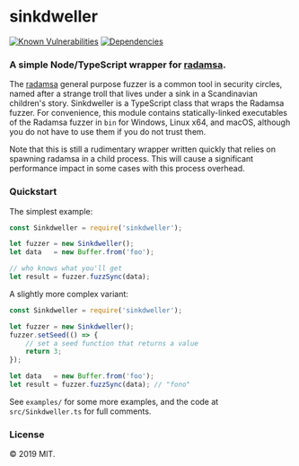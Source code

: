 # sinkdweller

[![Known Vulnerabilities](https://snyk.io/test/github/rarecoil/sinkdweller/badge.svg?targetFile=package.json)](https://snyk.io/test/github/rarecoil/sinkdweller?targetFile=package.json) [![Dependencies](https://david-dm.org/rarecoil/sinkdweller.svg)](https://david-dm.org/)

### A simple Node/TypeScript wrapper for [radamsa](https://www.ee.oulu.fi/roles/ouspg/Radamsa).

The [radamsa](https://gitlab.com/akihe/radamsa) general purpose fuzzer is a common tool in security circles, named after a strange troll that lives under a sink in a Scandinavian children's story. Sinkdweller is a TypeScript class that wraps the Radamsa fuzzer. For convenience, this module contains statically-linked executables of the Radamsa fuzzer in `bin` for Windows, Linux x64, and macOS, although you do not have to use them if you do not trust them.

Note that this is still a rudimentary wrapper written quickly that relies on spawning radamsa in a child process. This will cause a significant performance impact in some cases with this process overhead. 


### Quickstart

The simplest example:

````javascript
const Sinkdweller = require('sinkdweller');

let fuzzer = new Sinkdweller();
let data   = new Buffer.from('foo');

// who knows what you'll get
let result = fuzzer.fuzzSync(data);
````


A slightly more complex variant:

````javascript
const Sinkdweller = require('sinkdweller');

let fuzzer = new Sinkdweller();
fuzzer.setSeed(() => {
    // set a seed function that returns a value
    return 3;
});

let data   = new Buffer.from('foo');
let result = fuzzer.fuzzSync(data); // "fono"
````

See `examples/` for some more examples, and the code at `src/Sinkdweller.ts` for full comments.

### License
&copy; 2019 MIT.